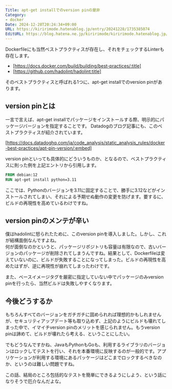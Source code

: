 ```yaml
---
Title: apt-get installでのversion pinの是非
Category:
- docker
Date: 2024-12-28T20:24:34+09:00
URL: https://kiririmode.hatenablog.jp/entry/20241228/1735385074
EditURL: https://blog.hatena.ne.jp/kiririmode/kiririmode.hatenablog.jp/atom/entry/6802418398315390682
---
```


Dockerfileにも当然ベストプラクティスが存在し、それをチェックするLinterも存在します。

- [https://docs.docker.com/build/building/best-practices/:title]
- [https://github.com/hadolint/hadolint:title]

そのベストプラクティスと呼ばれる1つに、apt-get installでのversion pinがあります。

## version pinとは

一言で言えば、apt-get installでパッケージをインストールする際、明示的にパッケージバージョンを指定することです。
Datadogのブログ記事にも、このベストプラクティスが紹介されています。

[https://docs.datadoghq.com/ja/code_analysis/static_analysis_rules/docker-best-practices/apt-pin-version/:embed]

version pinといっても具体的にどういうものか、となるので、ベストプラクティスに則った例を上記エントリから引用します。

```Dockerfile
FROM debian:12
RUN apt-get install python=3.11
```

ここでは、Pythonのバージョンを3.11に固定することで、勝手に3.12などがインストールされてしまい、それによる予期せぬ動作の変更を防げます。要するに、ビルドの再現性を高めているわけですね。

## version pinのメンテが辛い

僕はhadolintに怒られたために、このversion pinを導入しました。しかし、これが結構面倒なんですよね。  
何が面倒なのかというと、パッケージリポジトリも容量は有限なので、古いバージョンのパッケージが削除されてしまうんですね。結果として、Dockerfileは変えていないのに、ビルドが失敗することになってしまった。ビルドの再現性を高めたはずが、逆に再現性が崩れてしまったわけです。

また、ベースイメージタグを厳密に指定していない中でパッケージのみversion pinを行ったら、当然ビルドは失敗しやすくなります。

## 今後どうするか

もちろんすべてのバージョンをガチガチに固められれば理想的かもしれませんが、セキュリティアップデート等も取り込めず、上記のようにビルドも壊れてしまった中で、イマイチversion pinのメリットを感じられません。もうversion pinは諦めて、ビルドが壊れたら考える、ということにしたい。

でもどうなんですかね、JavaもPythonもGoも、利用するライブラリのバージョンはロックしてテストを行い、それを本番環境に反映するのが一般的です。アプリケーションが利用する環境にあるパッケージはどこまでロックするべきなのか、というのは難しい問題ですね。

この話、結局のところ包括的なテストを簡単にできるようにしよう、という話になりそうで厄介なんだよな。
